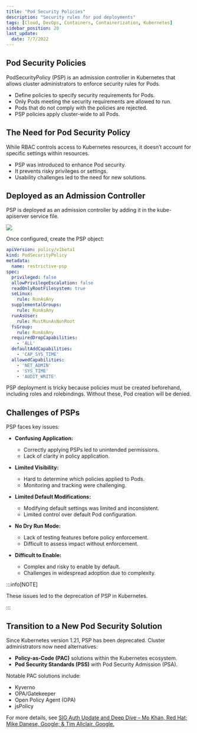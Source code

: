 ```yaml
---
title: "Pod Security Policies"
description: "Security rules for pod deployments"
tags: [Cloud, DevOps, Containers, Containerization, Kubernetes]
sidebar_position: 20
last_update:
  date: 7/7/2022
---
```



## Pod Security Policies

PodSecurityPolicy (PSP) is an admission controller in Kubernetes that allows cluster administrators to enforce security rules for Pods.

- Define policies to specify security requirements for Pods.
- Only Pods meeting the security requirements are allowed to run.
- Pods that do not comply with the policies are rejected.
- PSP policies apply cluster-wide to all Pods.

## The Need for Pod Security Policy

While RBAC controls access to Kubernetes resources, it doesn’t account for specific settings within resources. 

- PSP was introduced to enhance Pod security.
- It prevents risky privileges or settings.
- Usability challenges led to the need for new solutions.

## Deployed as an Admission Controller

PSP is deployed as an admission controller by adding it in the kube-apiserver service file.

<div class='img-center'>

![](/img/docs/psp-adding-parameter-on-kube-apiserver-service-file-and-yaml-file.png)

</div>

Once configured, create the PSP object:

```yaml
apiVersion: policy/v1beta1
kind: PodSecurityPolicy
metadata:
  name: restrictive-psp
spec:
  privileged: false
  allowPrivilegeEscalation: false
  readOnlyRootFilesystem: true
  seLinux:
    rule: RunAsAny
  supplementalGroups:
    rule: RunAsAny
  runAsUser:
    rule: MustRunAsNonRoot
  fsGroup:
    rule: RunAsAny
  requiredDropCapabilities:
    - 'ALL'
  defaultAddCapabilities:
    - 'CAP_SYS_TIME'
  allowedCapabilities:
    - 'NET_ADMIN'
    - 'SYS_TIME'
    - 'AUDIT_WRITE'
```

PSP deployment is tricky because policies must be created beforehand, including roles and rolebindings. Without these, Pod creation will be denied.

## Challenges of PSPs

PSP faces key issues:

- **Confusing Application:** 
  - Correctly applying PSPs led to unintended permissions.
  - Lack of clarity in policy application.

- **Limited Visibility:** 
  - Hard to determine which policies applied to Pods.
  - Monitoring and tracking were challenging.

- **Limited Default Modifications:** 
  - Modifying default settings was limited and inconsistent.
  - Limited control over default Pod configuration.

- **No Dry Run Mode:** 
  - Lack of testing features before policy enforcement.
  - Difficult to assess impact without enforcement.

- **Difficult to Enable:** 
  - Complex and risky to enable by default.
  - Challenges in widespread adoption due to complexity.

:::info[NOTE]

These issues led to the deprecation of PSP in Kubernetes.

:::

## Transition to a New Pod Security Solution

Since Kubernetes version 1.21, PSP has been deprecated. Cluster administrators now need alternatives:

- **Policy-as-Code (PAC)** solutions within the Kubernetes ecosystem.
- **Pod Security Standards (PSS)** with Pod Security Admission (PSA).

Notable PAC solutions include:

- Kyverno
- OPA/Gatekeeper
- Open Policy Agent (OPA)
- jsPolicy

For more details, see [SIG Auth Update and Deep Dive – Mo Khan, Red Hat; Mike Danese, Google; & Tim Allclair, Google.](https://youtu.be/SFtHRmPuhEw)
